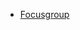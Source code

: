 * [Focusgroup](https://janewman.github.io/built_specs/html/multipage/dnd.html#the-focusgroup-attribute)
